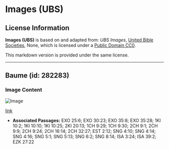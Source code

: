 # Images (UBS)

## License Information

**Images (UBS)** is based on and adapted from: _UBS Images_, [United Bible Societies](https://unitedbiblesocieties.org/), None, which is licensed under a [Public Domain CC0](https://creativecommons.org/public-domain/cc0/).

This markdown version is provided under the same license.



--------------------------------

## Baume (id: 282283)

### Image Content

![Image](https://cdn.aquifer.bible/aquifer-content/resources/Media/WEB-0053_balsam.jpg)

[link](https://cdn.aquifer.bible/aquifer-content/resources/Media/WEB-0053_balsam.jpg)

* **Associated Passages:** EXO 25:6; EXO 30:23; EXO 35:8; EXO 35:28; 1KI 10:2; 1KI 10:10; 1KI 10:25; 2KI 20:13; 1CH 9:29; 1CH 9:30; 2CH 9:1; 2CH 9:9; 2CH 9:24; 2CH 16:14; 2CH 32:27; EST 2:12; SNG 4:10; SNG 4:14; SNG 4:16; SNG 5:1; SNG 5:13; SNG 6:2; SNG 8:14; ISA 3:24; ISA 39:2; EZK 27:22

